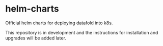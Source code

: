 # helm-charts

Official helm charts for deploying datafold into k8s.

This repository is in development and the instructions for installation and
upgrades will be added later.
